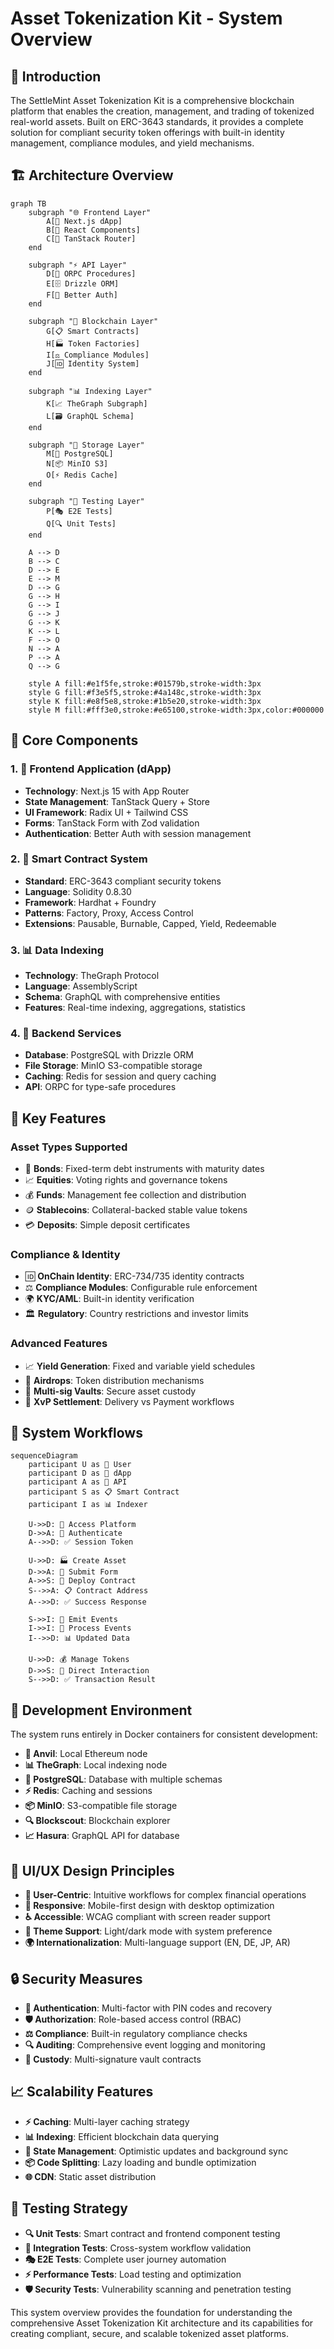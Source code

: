 # Asset Tokenization Kit - System Overview

## 🌟 Introduction

The SettleMint Asset Tokenization Kit is a comprehensive blockchain platform that enables the creation, management, and trading of tokenized real-world assets. Built on ERC-3643 standards, it provides a complete solution for compliant security token offerings with built-in identity management, compliance modules, and yield mechanisms.

## 🏗️ Architecture Overview

```mermaid
graph TB
    subgraph "🌐 Frontend Layer"
        A[📱 Next.js dApp]
        B[🎨 React Components]
        C[🔧 TanStack Router]
    end

    subgraph "⚡ API Layer"
        D[🔌 ORPC Procedures]
        E[🗄️ Drizzle ORM]
        F[🔐 Better Auth]
    end

    subgraph "🔗 Blockchain Layer"
        G[📋 Smart Contracts]
        H[🏭 Token Factories]
        I[⚖️ Compliance Modules]
        J[🆔 Identity System]
    end

    subgraph "📊 Indexing Layer"
        K[📈 TheGraph Subgraph]
        L[🗃️ GraphQL Schema]
    end

    subgraph "💾 Storage Layer"
        M[🐘 PostgreSQL]
        N[📦 MinIO S3]
        O[⚡ Redis Cache]
    end

    subgraph "🧪 Testing Layer"
        P[🎭 E2E Tests]
        Q[🔍 Unit Tests]
    end

    A --> D
    B --> C
    D --> E
    E --> M
    D --> G
    G --> H
    G --> I
    G --> J
    G --> K
    K --> L
    F --> O
    N --> A
    P --> A
    Q --> G

    style A fill:#e1f5fe,stroke:#01579b,stroke-width:3px
    style G fill:#f3e5f5,stroke:#4a148c,stroke-width:3px
    style K fill:#e8f5e8,stroke:#1b5e20,stroke-width:3px
    style M fill:#fff3e0,stroke:#e65100,stroke-width:3px,color:#000000
```

## 🎯 Core Components

### 1. 📱 Frontend Application (dApp)
- **Technology**: Next.js 15 with App Router
- **State Management**: TanStack Query + Store
- **UI Framework**: Radix UI + Tailwind CSS
- **Forms**: TanStack Form with Zod validation
- **Authentication**: Better Auth with session management

### 2. 🔗 Smart Contract System
- **Standard**: ERC-3643 compliant security tokens
- **Language**: Solidity 0.8.30
- **Framework**: Hardhat + Foundry
- **Patterns**: Factory, Proxy, Access Control
- **Extensions**: Pausable, Burnable, Capped, Yield, Redeemable

### 3. 📊 Data Indexing
- **Technology**: TheGraph Protocol
- **Language**: AssemblyScript
- **Schema**: GraphQL with comprehensive entities
- **Features**: Real-time indexing, aggregations, statistics

### 4. 💾 Backend Services
- **Database**: PostgreSQL with Drizzle ORM
- **File Storage**: MinIO S3-compatible storage
- **Caching**: Redis for session and query caching
- **API**: ORPC for type-safe procedures

## 🚀 Key Features

### Asset Types Supported
- 🏦 **Bonds**: Fixed-term debt instruments with maturity dates
- 📈 **Equities**: Voting rights and governance tokens
- 💰 **Funds**: Management fee collection and distribution
- 🪙 **Stablecoins**: Collateral-backed stable value tokens
- 💳 **Deposits**: Simple deposit certificates

### Compliance & Identity
- 🆔 **OnChain Identity**: ERC-734/735 identity contracts
- ⚖️ **Compliance Modules**: Configurable rule enforcement
- 🌍 **KYC/AML**: Built-in identity verification
- 🏛️ **Regulatory**: Country restrictions and investor limits

### Advanced Features
- 📈 **Yield Generation**: Fixed and variable yield schedules
- 🎁 **Airdrops**: Token distribution mechanisms
- 🏦 **Multi-sig Vaults**: Secure asset custody
- 💱 **XvP Settlement**: Delivery vs Payment workflows

## 🔄 System Workflows

```mermaid
sequenceDiagram
    participant U as 👤 User
    participant D as 📱 dApp
    participant A as 🔌 API
    participant S as 📋 Smart Contract
    participant I as 📊 Indexer

    U->>D: 🚀 Access Platform
    D->>A: 🔐 Authenticate
    A-->>D: ✅ Session Token

    U->>D: 🏭 Create Asset
    D->>A: 📝 Submit Form
    A->>S: 🚀 Deploy Contract
    S-->>A: 📋 Contract Address
    A-->>D: ✅ Success Response

    S->>I: 📡 Emit Events
    I->>I: 🔄 Process Events
    I-->>D: 📊 Updated Data

    U->>D: 💰 Manage Tokens
    D->>S: 🔗 Direct Interaction
    S-->>D: ✅ Transaction Result
```

## 🔧 Development Environment

The system runs entirely in Docker containers for consistent development:

- **🔗 Anvil**: Local Ethereum node
- **📊 TheGraph**: Local indexing node
- **🐘 PostgreSQL**: Database with multiple schemas
- **⚡ Redis**: Caching and sessions
- **📦 MinIO**: S3-compatible file storage
- **🔍 Blockscout**: Blockchain explorer
- **📈 Hasura**: GraphQL API for database

## 🎨 UI/UX Design Principles

- **🎯 User-Centric**: Intuitive workflows for complex financial operations
- **📱 Responsive**: Mobile-first design with desktop optimization
- **♿ Accessible**: WCAG compliant with screen reader support
- **🌙 Theme Support**: Light/dark mode with system preference
- **🌍 Internationalization**: Multi-language support (EN, DE, JP, AR)

## 🔒 Security Measures

- **🔐 Authentication**: Multi-factor with PIN codes and recovery
- **🛡️ Authorization**: Role-based access control (RBAC)
- **⚖️ Compliance**: Built-in regulatory compliance checks
- **🔍 Auditing**: Comprehensive event logging and monitoring
- **🏦 Custody**: Multi-signature vault contracts

## 📈 Scalability Features

- **⚡ Caching**: Multi-layer caching strategy
- **📊 Indexing**: Efficient blockchain data querying
- **🔄 State Management**: Optimistic updates and background sync
- **📦 Code Splitting**: Lazy loading and bundle optimization
- **🌐 CDN**: Static asset distribution

## 🧪 Testing Strategy

- **🔍 Unit Tests**: Smart contract and frontend component testing
- **🔗 Integration Tests**: Cross-system workflow validation
- **🎭 E2E Tests**: Complete user journey automation
- **⚡ Performance Tests**: Load testing and optimization
- **🛡️ Security Tests**: Vulnerability scanning and penetration testing

This system overview provides the foundation for understanding the comprehensive Asset Tokenization Kit architecture and its capabilities for creating compliant, secure, and scalable tokenized asset platforms.
